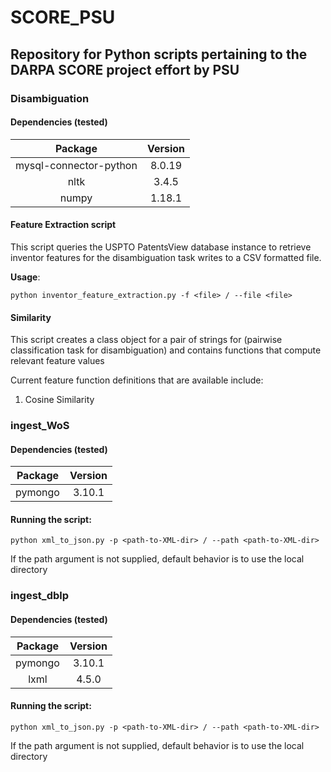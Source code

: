 # SCORE_PSU
## Repository for Python scripts pertaining to the DARPA SCORE project effort by PSU ##

### Disambiguation ###
#### Dependencies (tested) ####
| Package | Version |
| :-------: | :-------: |
| mysql-connector-python | 8.0.19  |
| nltk | 3.4.5 |
| numpy | 1.18.1 |

#### Feature Extraction script ####
This script queries the USPTO PatentsView database instance to retrieve inventor features for the disambiguation task 
writes to a CSV formatted file.

**Usage**:
```commandline
python inventor_feature_extraction.py -f <file> / --file <file>
```

#### Similarity ####
This script creates a class object for a pair of strings for (pairwise classification task for disambiguation) and 
contains functions that compute relevant feature values

Current feature function definitions that are available include:
1. Cosine Similarity

### ingest_WoS ###
#### Dependencies (tested) ####
| Package | Version |
| :-------: | :-------: |
| pymongo | 3.10.1  |


#### Running the script: ####
```
python xml_to_json.py -p <path-to-XML-dir> / --path <path-to-XML-dir>
```

If the path argument is not supplied, default behavior is to use the local directory


### ingest_dblp ###
#### Dependencies (tested) ####
| Package | Version |
| :-------: | :-------: |
| pymongo | 3.10.1  |
| lxml | 4.5.0 |

#### Running the script: ####
```
python xml_to_json.py -p <path-to-XML-dir> / --path <path-to-XML-dir>
```

If the path argument is not supplied, default behavior is to use the local directory


